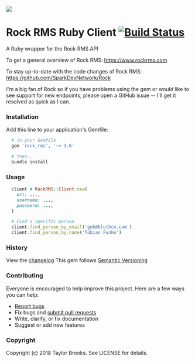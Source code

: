 ![](https://www.rockrms.com/Themes/RockExternal/Assets/Images/rock-logo.svg)

# Rock RMS Ruby Client [![Build Status](https://travis-ci.org/taylorbrooks/rock_rms.svg?branch=master)](https://travis-ci.org/taylorbrooks/rock_rms)

A Ruby wrapper for the Rock RMS API

To get a general overview of Rock RMS: https://www.rockrms.com

To stay up-to-date with the code changes of Rock RMS: https://github.com/SparkDevNetwork/Rock

I'm a big fan of Rock so if you have problems using the gem or would like to see support for new endpoints, please open a GitHub issue -- I'll get it resolved as quick as I can.

### Installation
Add this line to your application's Gemfile:
````ruby
  # in your Gemfile
  gem 'rock_rms', '~> 3.6'

  # then...
  bundle install
````

### Usage
````ruby
  client = RockRMS::Client.new(
    url: ...,
    username: ...,
    password: ...,
  )

  # Find a specific person
  client.find_person_by_email('gob@bluthco.com')
  client.find_person_by_name('Tobias Funke')
````

### History

View the [changelog](https://github.com/taylorbrooks/rock_rms/blob/master/CHANGELOG.md)
This gem follows [Semantic Versioning](http://semver.org/)

### Contributing

Everyone is encouraged to help improve this project. Here are a few ways you can help:

- [Report bugs](https://github.com/taylorbrooks/rock_rms/issues)
- Fix bugs and [submit pull requests](https://github.com/taylorbrooks/rock_rms/pulls)
- Write, clarify, or fix documentation
- Suggest or add new features

### Copyright
Copyright (c) 2018 Taylor Brooks. See LICENSE for details.
